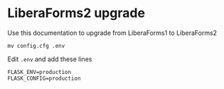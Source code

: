 # LiberaForms2 upgrade

Use this documentation to upgrade from LiberaForms1 to LiberaForms2


```
mv config.cfg .env
```

Edit `.env` and add these lines

```
FLASK_ENV=production
FLASK_CONFIG=production
```
